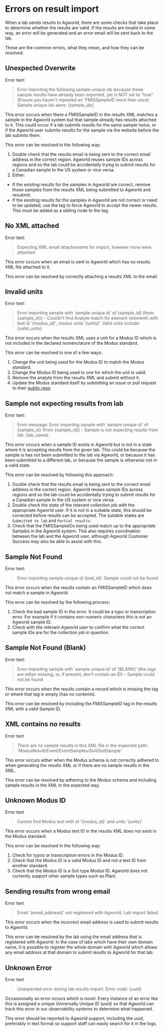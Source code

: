 # Errors on result import

When a lab sends results to Agworld, there are some checks that take place to
determine whether the results are valid. If the results are invalid in some
way, an error will be generated and an error email will be sent back to the
lab.

These are the common errors, what they mean, and how they can be resolved.

## Unexpected Overwrite

Error text:
> Error importing the following sample unique ids because these sample results
> have already been imported, yet <OverwriteResult> is NOT set to "true".
> (Ensure you haven't repeated an 'FMISSampleID more than once) Sample unique
> ids were: {sample_ids}

This error occurs when there a FMISSampleID in the results XML matches a sample
in the Agworld system but that sample already has results attached to it. This
could occur if a lab submits results for the same sample twice, or if the
Agworld user submits results for the sample via the website before the lab
submits them.

This error can be resolved in the following way:
1. Double check that the results email is being sent to the correct email
   address in the correct region. Agworld reuses sample IDs across regions and
   so the lab could be accidentally trying to submit results for a Canadian
   sample to the US system or vice versa.
2. Either:
- If the existing results for the samples in Agworld are correct, remove those
  samples from the results XML being submitted to Agworld and resubmit.
- If the existing results for the samples in Agworld are not correct or need to
  be updated, use the <OverwriteResult> tag to force Agworld to accept the
  newer results. This must be added as a sibling node to the <FMISSampleID>
  tag.

## No XML attached

Error text:
> Expecting XML email attachements for import, however none were attached

This error occurs when an email is sent to Agworld which has no results XML
file attached to it.

This error can be resolved by correctly attaching a results XML to the email.

## Invalid units

Error text:
> Error importing sample with 'sample unique id' of {sample_id} (from
> <FMISSampleID>{sample_id}</FMISSampleID>) - Couldn't find Analyte match for
> element {element} with test id '{modus_id}', modus units '{units}'. Valid
> units include: {valid_units}

This error occurs when the results XML uses a unit for a Modus ID which is not
included in the declared nomenclature of the Modus standard.

This error can be resolved in one of a few ways:
1. Change the unit being used for the Modus ID to match the Modus standard.
2. Change the Modus ID being used to one for which the unit is valid.
3. Remove the analyte from the results XML and submit without it.
4. Update the Modus standard itself by submitting an issue or pull request to
   their [public repo](https://github.com/AgGateway/Modus)

## Sample not expecting results from lab

Error text:
> Error message: Error importing sample with 'sample unique id' of {sample_id}
> (from <FMISSampleID>{sample_id}</FMISSampleID>) - Sample is not expecting
> results from lab: {lab_name}

This error occurs when a sample ID exists in Agworld but is not in a state
where it is accepting results from the given lab. This could be because the
sample is has not been submitted to the lab via Agworld, or because it has been
submitted to a different lab, or because the sample is otherwise not in a valid
state.

This error can be resolved by following this approach:
1. Double check that the results email is being sent to the correct email
   address in the correct region. Agworld reuses sample IDs across regions and
   so the lab could be accidentally trying to submit results for a Canadian
   sample to the US system or vice versa.
2. Double check the state of the relevant collection job with the appropriate
   Agworld user. If it is not in a suitable state, this should be corrected
   before results can be accepted. The suitable states are `Submitted to lab`
   and `Partial results`.
3. Check that the FMISSampleIDs being used match up to the appropriate Samples
   in the Agworld system. This also requires coordination between the lab and
   the Agworld user, although Agworld Customer Success may also be able to
   assist with this.

## Sample Not Found

Error text:
> Error importing sample unique id {bad_id}: Sample could not be found

This error occurs when the results contain an FMISSampleID which does not match
a sample in Agworld.

This error can be resolved by the following process:
1. Check the bad sample ID in the error. It could be a typo or transcription
   error. For example if it contains non-numeric characters this is not an
   Agworld sample ID.
2. Check with the relevant Agworld user to confirm what the correct sample IDs
   are for the collection job in question.

## Sample Not Found (Blank)

Error text:
> Error importing sample with ‘sample unique id’ of ‘[BLANK]’ (the
> <FMISSampleID></FMISSampleID> tags are either missing, or, if present, don’t
> contain an ID) - Sample could not be found

This error occurs when the results contain a record which is missing the
<FMISSampleID> tag or where that tag is empty (has no contents).

This error can be resolved by including the FMISSampleID tag in the results XML
with a valid Sample ID.

## XML contains no results

Error text
> There are no sample results in this XML file in the expected path:
> 'ModusResult/Event/EventSamples/Soil/SoilSample'

This error occurs either when the Modus schema is not correctly adhered to when
generating the results XML or if there are no sample results in the XML.

This error can be resolved by adhering to the Modus schema and including sample
results in the XML in the expected way.

## Unknown Modus ID

Error text
> Cannot find Modus test with id '{modus_id}' and units '{units}'

This error occurs when a Modus test ID in the results XML does not exist in the
Modus standard.

This error can be resolved in the following way:
1. Check for typos or transcription errors in the Modus ID.
2. Check that the Modus ID is a valid Modus ID and not a test ID from another
   standard.
3. Check that the Modus ID is a Soil type Modus ID. Agworld does not currently
   support other sample types such as Plant.

## Sending results from wrong email

Error text
> Email '{email_address}' not registered with Agworld. Lab import failed.

This error occurs when the incorrect email address is used to submit results to
Agworld.

This error can be resolved by the lab using the email address that is
registered with Agworld. In the case of labs which have their own domain name,
it is possible to register the whole domain with Agworld which allows any email
address at that domain to submit results to Agworld for that lab.

## Unknown Error

Error text
> Unexpected error during lab results import. Error code: {uuid}

Occassionally an error occurs which is novel. Every instance of an error like
this is assigned a unique Universally Unique ID (uuid) so that Agworld can
track this error in our observability systems to determine what happened.

This error should be reported to Agworld support, including the uuid,
preferably in text format so support staff can easily search for it in the
logs.
